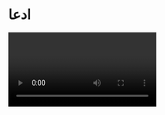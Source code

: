 # ادعا

<video src="./claim.mp4" controls>

# جواب 

در سال 1640 میلادی یعنی هزار سال بعد از وفات پیامبر به دستور سلطان مراد عثمانی  قابی نقره ای برای حفاظت و استحکام بیشتر بر روی سنگ حجر السود نصب شد .

<div class="img-block">
    <img src="./evidence/1.jpg" alt="قاب دور سنگ">
    <img src="./evidence/2.jpg" alt="سلطان مراد عثمانی">
    <img src="./evidence/3.png" alt="حجر السود">
</div>

نصب قاب نقره ای به منظور حفاظت از این سنگ مقدس و جلوگیری از تخریب اون انجام شده .
مسلمانان حجرالسود رو نمیپرستن ، بلکه اونو به عنوان یک نشانه و سنت پیامبر محترم میدونن ، و بوسیدن یا لمس کردن این سنگ فقط یک عمل نمادینه

<div class="img-block">
    <img src="./evidence/4.png" alt="اولین مناره">
    <img src="./evidence/5.png" alt="ولید بن عبدالملک اموی">
</div>

اولین نمونه مناره برای مساجد در سال 717 میلادی یعنی هشتاد و سه سال بعد از وفات پیامبر توسط ولید بن عبدالملک اموی ساخته میشه

<div class="img-block">
    <img src="./evidence/6.png" alt="نمونه مناره قدیمی">
    <img src="./evidence/7.png" alt="نمونه مناره قدیمی 2">
</div>

مکانی برای موذن تا صدای اذان به گوش همه برسه و نشانه ای برای مسافران و رهگذران باشه که از فاصله دور متوجه بشن مسجد کجا هستش
مناره هیچ جایگاه عبادی در اسلام نداره و کاربردش مثل برج ناقوس کلیسائه

<div class="img-block">
    <img src="./evidence/8.png" alt="برج ناقوص">
</div>

و در تاریخ عرب ها قبل از اسلام هیچ گونه شواهد مستندی دال بر وجود آلت پرستی وجود نداره 
و در انجیل یوحنا باب هشت آیات 7 تا 16 حضرت عیسی میگه 

<div class="img-block">
    <img src="./evidence/9.png" alt="انجیل">
</div>

**لیکن به شما راست میگویم که رفتن من برای شما مفید است زیرا اگر نروم تسلی دهنده نزد شما نخواهد آمد اما اگر بروم او را نزد شما خواهم فرستاد**
این فرستنده ای که حضرت عیسی بشارتش رو میده کیه ؟ (حضرت محمد)